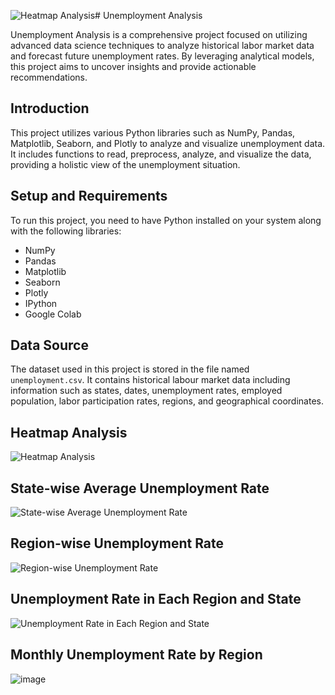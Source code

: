 ![Heatmap Analysis](https://github.com/KajalBhammar/Unemployment-analysis-with-python-/assets/93076200/3dab3f9e-6585-462d-a033-47ecf6a0b7ef)# Unemployment Analysis

Unemployment Analysis is a comprehensive project focused on utilizing advanced data science techniques to analyze historical labor market data and forecast future unemployment rates. By leveraging analytical models, this project aims to uncover insights and provide actionable recommendations.

## Introduction

This project utilizes various Python libraries such as NumPy, Pandas, Matplotlib, Seaborn, and Plotly to analyze and visualize unemployment data. It includes functions to read, preprocess, analyze, and visualize the data, providing a holistic view of the unemployment situation.

## Setup and Requirements

To run this project, you need to have Python installed on your system along with the following libraries:

- NumPy
- Pandas
- Matplotlib
- Seaborn
- Plotly
- IPython
- Google Colab

## Data Source

The dataset used in this project is stored in the file named `unemployment.csv`. It contains historical labour market data including information such as states, dates, unemployment rates, employed population, labor participation rates, regions, and geographical coordinates.

## Heatmap Analysis
![Heatmap Analysis](https://github.com/KajalBhammar/Unemployment-analysis-with-python-/assets/93076200/596c08cb-c8ac-4db8-9166-b19c5ca15d1a)

## State-wise Average Unemployment Rate

![State-wise Average Unemployment Rate](https://github.com/KajalBhammar/Unemployment-analysis-with-python-/assets/93076200/7b06a3e6-50ff-4cd9-9a2c-1e3a2e7490c5)

## Region-wise Unemployment Rate

![Region-wise Unemployment Rate](https://github.com/KajalBhammar/Unemployment-analysis-with-python-/assets/93076200/b5c21ff5-95be-4740-9ed5-698d02659519)

## Unemployment Rate in Each Region and State

![Unemployment Rate in Each Region and State](https://github.com/KajalBhammar/Unemployment-analysis-with-python-/assets/93076200/a8bf9ae6-7491-48ef-96c8-be9321f3c72c)

## Monthly Unemployment Rate by Region

![image](https://github.com/KajalBhammar/Unemployment-analysis-with-python-/assets/93076200/276633d0-55b2-4b2d-ba82-481aa2c10f2e)






